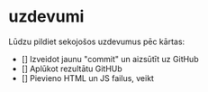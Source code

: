 # uzdevumi

Lūdzu pildiet sekojošos uzdevumus pēc kārtas:

- [] Izveidot jaunu "commit" un aizsūtīt uz GitHub
- [] Aplūkot rezultātu GitHUb
- [] Pievieno HTML un JS failus, veikt 